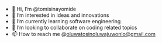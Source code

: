 - 👋 Hi, I’m @tomisinayomide
- 👀 I’m interested in ideas and innovations
- 🌱 I’m currently learning software engineering
- 💞️ I’m looking to collaborate on coding related topics
- 📫 How to reach me @oluwatosinoluwajuwonlo@gmail.com

<!---
tomisinayomide/tomisinayomide is a ✨ special ✨ repository because its `README.md` (this file) appears on your GitHub profile.
You can click the Preview link to take a look at your changes.
--->

